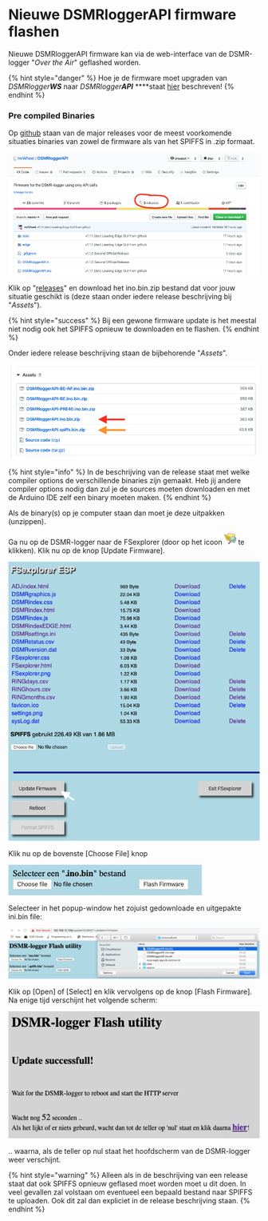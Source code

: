 # Nieuwe DSMRloggerAPI firmware flashen

Nieuwe DSMRloggerAPI firmware kan via de web-interface van de DSMR-logger "_Over the Air_" geflashed worden.

{% hint style="danger" %}
Hoe je de firmware moet upgraden van _DSMRlogger**WS**_ naar _DSMRlogger**API**_ ****staat [hier](upgrade-dsmrloggerws-naar-dsmrloggerapi.md) beschreven!
{% endhint %}

### Pre compiled Binaries

Op [github](https://github.com/mrWheel/DSMRloggerAPI) staan van de major releases voor de meest voorkomende situaties binaries van zowel de firmware als van het SPIFFS in .zip formaat. 

![](.gitbook/assets/githubmain.png)

Klik op "[releases](https://github.com/mrWheel/DSMRloggerAPI/releases)" en download het ino.bin.zip bestand dat voor jouw situatie geschikt is \(deze staan onder iedere release beschrijving bij "_Assets_"\).

{% hint style="success" %}
Bij een gewone firmware update is het meestal niet nodig ook het SPIFFS opnieuw te downloaden en te flashen.
{% endhint %}

Onder iedere release beschrijving staan de bijbehorende "_Assets_".

![](.gitbook/assets/githubselectzip.png)

{% hint style="info" %}
In de beschrijving van de release staat met welke compiler options de verschillende binaries zijn gemaakt. Heb jij andere compiler options nodig dan zul je de sources moeten downloaden en met de Arduino IDE zelf een binary moeten maken.
{% endhint %}

Als de binary\(s\) op je computer staan dan moet je deze uitpakken \(unzippen\).

Ga nu op de DSMR-logger naar de FSexplorer \(door op het icoon ![](.gitbook/assets/fsexplorer_icon.png) te klikken\). Klik nu op de knop \[Update Firmware\].

![](.gitbook/assets/fsexplorerfwupdate.png)

Klik nu op de bovenste \[Choose File\] knop 

![](.gitbook/assets/chooseino.png)

Selecteer in het popup-window het zojuist gedownloade en uitgepakte ini.bin file:

![](.gitbook/assets/updateselectfw.png)

Klik op \[Open\] of \[Select\] en klik vervolgens op de knop \[Flash Firmware\].   
Na enige tijd verschijnt het volgende scherm:

![](.gitbook/assets/updatesuccess.png)

.. waarna, als de teller op nul staat het hoofdscherm van de DSMR-logger weer verschijnt.

{% hint style="warning" %}
Alleen als in de beschrijving van een release staat dat ook SPIFFS opnieuw geflased moet worden moet u dit doen. In veel gevallen zal volstaan om eventueel een bepaald bestand naar SPIFFS te uploaden. Ook dit zal dan expliciet in de release beschrijving staan.
{% endhint %}

